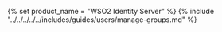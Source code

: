 {% set product_name = "WSO2 Identity Server" %}
{% include "../../../../../includes/guides/users/manage-groups.md" %}